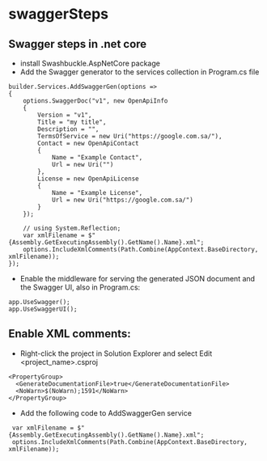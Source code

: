 # swaggerSteps
## Swagger steps in .net core
- install Swashbuckle.AspNetCore package
- Add the Swagger generator to the services collection in Program.cs file

```
builder.Services.AddSwaggerGen(options =>
{
    options.SwaggerDoc("v1", new OpenApiInfo
    {
        Version = "v1",
        Title = "my title",
        Description = "",
        TermsOfService = new Uri("https://google.com.sa/"),
        Contact = new OpenApiContact
        {
            Name = "Example Contact",
            Url = new Uri("")
        },
        License = new OpenApiLicense
        {
            Name = "Example License",
            Url = new Uri("https://google.com.sa/")
        }
    });

    // using System.Reflection;
    var xmlFilename = $"{Assembly.GetExecutingAssembly().GetName().Name}.xml";
    options.IncludeXmlComments(Path.Combine(AppContext.BaseDirectory, xmlFilename));
});
```
- Enable the middleware for serving the generated JSON document and the Swagger UI, also in Program.cs:

```
app.UseSwagger();
app.UseSwaggerUI();
```
## Enable XML comments:
- Right-click the project in Solution Explorer and select Edit <project_name>.csproj
```
<PropertyGroup>
  <GenerateDocumentationFile>true</GenerateDocumentationFile>
  <NoWarn>$(NoWarn);1591</NoWarn>
</PropertyGroup>
```
- Add the following code to AddSwaggerGen service
```
 var xmlFilename = $"{Assembly.GetExecutingAssembly().GetName().Name}.xml";
 options.IncludeXmlComments(Path.Combine(AppContext.BaseDirectory, xmlFilename));
```
